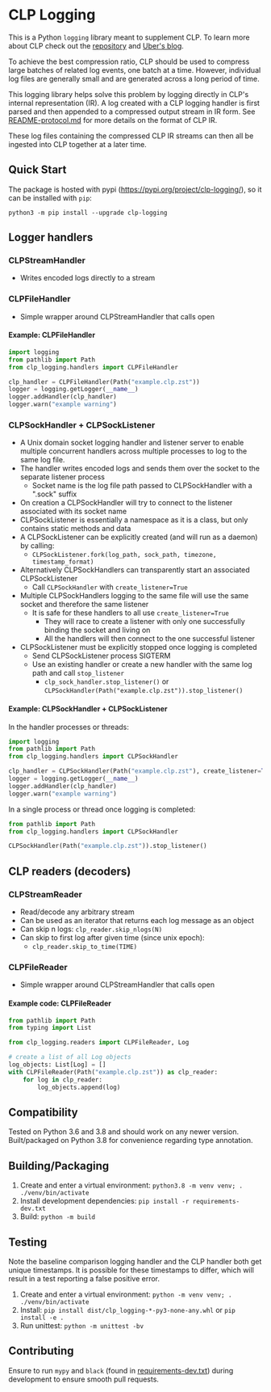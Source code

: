 # CLP Logging
This is a Python `logging` library meant to supplement CLP. To learn more about
CLP check out the [repository][0] and [Uber's blog][1].

To achieve the best compression ratio, CLP should be used to compress large
batches of related log events, one batch at a time. However, individual log
files are generally small and are generated across a long period of time.

This logging library helps solve this problem by logging directly in CLP's
internal representation (IR). A log created with a CLP logging handler is first
parsed and then appended to a compressed output stream in IR form.
See [README-protocol.md](README-protocol.md) for more details on the format of
CLP IR.

These log files containing the compressed CLP IR streams can then all be
ingested into CLP together at a later time.

[0]: https://github.com/y-scope/clp
[1]: https://www.uber.com/blog/reducing-logging-cost-by-two-orders-of-magnitude-using-clp/

## Quick Start
The package is hosted with pypi (https://pypi.org/project/clp-logging/), so it
can be installed with `pip`:

`python3 -m pip install --upgrade clp-logging`

## Logger handlers
### CLPStreamHandler
- Writes encoded logs directly to a stream
### CLPFileHandler
- Simple wrapper around CLPStreamHandler that calls open
#### Example: CLPFileHandler
```python
import logging
from pathlib import Path
from clp_logging.handlers import CLPFileHandler

clp_handler = CLPFileHandler(Path("example.clp.zst"))
logger = logging.getLogger(__name__)
logger.addHandler(clp_handler)
logger.warn("example warning")
```

### CLPSockHandler + CLPSockListener
- A Unix domain socket logging handler and listener server to enable multiple
  concurrent handlers across multiple processes to log to the same log file.
- The handler writes encoded logs and sends them over the socket to the
  separate listener process
    - Socket name is the log file path passed to CLPSockHandler with a ".sock"
      suffix
- On creation a CLPSockHandler will try to connect to the listener associated
  with its socket name
- CLPSockListener is essentially a namespace as it is a class, but only
  contains static methods and data
- A CLPSockListener can be explicitly created (and will run as a daemon) by
  calling:
    - `CLPSockListener.fork(log_path, sock_path, timezone, timestamp_format)`
- Alternatively CLPSockHandlers can transparently start an associated
  CLPSockListener
    - Call `CLPSockHandler` with `create_listener=True`
- Multiple CLPSockHandlers logging to the same file will use the same socket
  and therefore the same listener
    - It is safe for these handlers to all use `create_listener=True`
        - They will race to create a listener with only one successfully
          binding the socket and living on
        - All the handlers will then connect to the one successful listener
- CLPSockListener must be explicitly stopped once logging is completed
    - Send CLPSockListener process SIGTERM
    - Use an existing handler or create a new handler with the same log path
      and call `stop_listener`
        - `clp_sock_handler.stop_listener()` or
          `CLPSockHandler(Path("example.clp.zst")).stop_listener()`

#### Example: CLPSockHandler + CLPSockListener
In the handler processes or threads:
```python
import logging
from pathlib import Path
from clp_logging.handlers import CLPSockHandler

clp_handler = CLPSockHandler(Path("example.clp.zst"), create_listener=True)
logger = logging.getLogger(__name__)
logger.addHandler(clp_handler)
logger.warn("example warning")
```
In a single process or thread once logging is completed:
```python
from pathlib import Path
from clp_logging.handlers import CLPSockHandler

CLPSockHandler(Path("example.clp.zst")).stop_listener()
```

## CLP readers (decoders)
### CLPStreamReader
- Read/decode any arbitrary stream
- Can be used as an iterator that returns each log message as an object
- Can skip n logs: `clp_reader.skip_nlogs(N)`
- Can skip to first log after given time (since unix epoch):
    - `clp_reader.skip_to_time(TIME)`

### CLPFileReader
- Simple wrapper around CLPStreamHandler that calls open

#### Example code: CLPFileReader
```python
from pathlib import Path
from typing import List

from clp_logging.readers import CLPFileReader, Log

# create a list of all Log objects
log_objects: List[Log] = []
with CLPFileReader(Path("example.clp.zst")) as clp_reader:
    for log in clp_reader:
        log_objects.append(log)
```

## Compatibility
Tested on Python 3.6 and 3.8 and should work on any newer version.
Built/packaged on Python 3.8 for convenience regarding type annotation.

## Building/Packaging
1. Create and enter a virtual environment:
    `python3.8 -m venv venv; . ./venv/bin/activate`
2. Install development dependencies:
    `pip install -r requirements-dev.txt`
3. Build:
    `python -m build`

## Testing
Note the baseline comparison logging handler and the CLP handler both get
unique timestamps. It is possible for these timestamps to differ, which will
result in a test reporting a false positive error.
1. Create and enter a virtual environment:
    `python -m venv venv; .  ./venv/bin/activate`
2. Install:
    `pip install dist/clp_logging-*-py3-none-any.whl` or `pip install -e .`
3. Run unittest:
    `python -m unittest -bv`

## Contributing
Ensure to run `mypy` and `black` (found in
[requirements-dev.txt](requirements-dev.txt)) during development to ensure
smooth pull requests.
